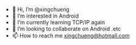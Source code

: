 - 👋 Hi, I’m @xingchueng
- 👀 I’m interested in Android
- 🌱 I’m currently learning TCP/IP again
- 💞️ I’m looking to collaborate on Android .etc
- 📫 How to reach me xingchueng@hotmail.com

<!---
xingchueng/xingchueng is a ✨ special ✨ repository because its `README.md` (this file) appears on your GitHub profile.
You can click the Preview link to take a look at your changes.
--->
